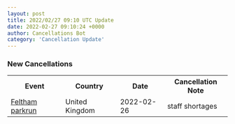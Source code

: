 ```yaml
---
layout: post
title: 2022/02/27 09:10 UTC Update
date: 2022-02-27 09:10:24 +0000
author: Cancellations Bot
category: 'Cancellation Update'
---
```


<h3>New Cancellations</h3>
<div class='hscrollable'>
<table style='width: 100%'>
    <tr>
        <th>Event</th>
        <th>Country</th>
        <th>Date</th>
        <th>Cancellation Note</th>
    </tr>
    <tr>
        <td><a href="">Feltham parkrun</a></td>
        <td>United Kingdom</td>
        <td>2022-02-26</td>
        <td>staff shortages</td>
    </tr>
</table>
</div>
